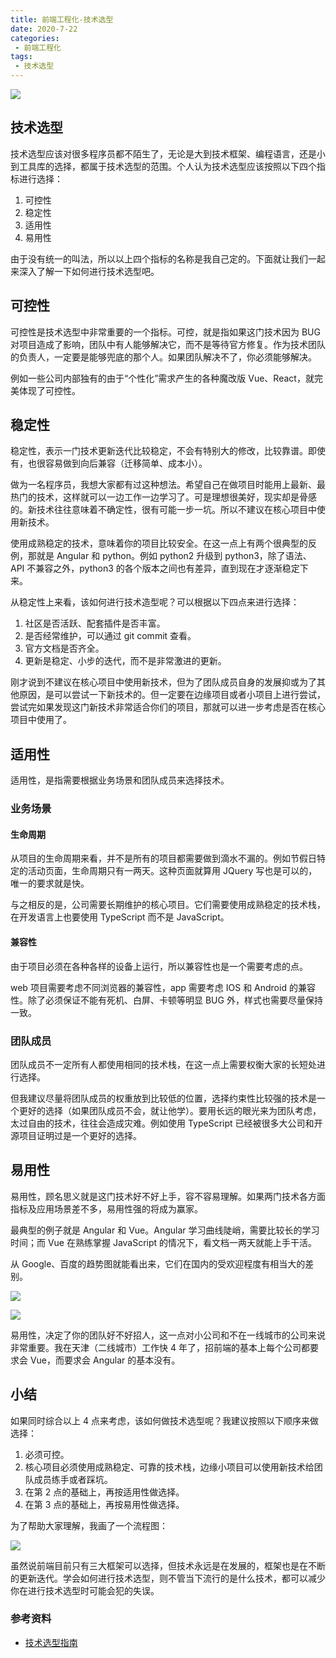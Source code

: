 ```yaml
---
title: 前端工程化-技术选型
date: 2020-7-22
categories:
 - 前端工程化
tags:
 - 技术选型
---
```

![](https://cdn.jsdelivr.net/gh/MaYaQ/super-duper-train/img/Uf323c2d0b4f14007b869c576f5064c112.jpeg)
<!-- more -->
## 技术选型
技术选型应该对很多程序员都不陌生了，无论是大到技术框架、编程语言，还是小到工具库的选择，都属于技术选型的范围。个人认为技术选型应该按照以下四个指标进行选择：
1. 可控性
2. 稳定性
3. 适用性
4. 易用性

由于没有统一的叫法，所以以上四个指标的名称是我自己定的。下面就让我们一起来深入了解一下如何进行技术选型吧。
## 可控性
可控性是技术选型中非常重要的一个指标。可控，就是指如果这门技术因为 BUG 对项目造成了影响，团队中有人能够解决它，而不是等待官方修复。作为技术团队的负责人，一定要是能够兜底的那个人。如果团队解决不了，你必须能够解决。

例如一些公司内部独有的由于“个性化”需求产生的各种魔改版 Vue、React，就完美体现了可控性。

## 稳定性
稳定性，表示一门技术更新迭代比较稳定，不会有特别大的修改，比较靠谱。即使有，也很容易做到向后兼容（迁移简单、成本小）。

做为一名程序员，我想大家都有过这种想法。希望自己在做项目时能用上最新、最热门的技术，这样就可以一边工作一边学习了。可是理想很美好，现实却是骨感的。新技术往往意味着不确定性，很有可能一步一坑。所以不建议在核心项目中使用新技术。

使用成熟稳定的技术，意味着你的项目比较安全。在这一点上有两个很典型的反例，那就是 Angular 和 python。例如 python2 升级到 python3，除了语法、API 不兼容之外，python3 的各个版本之间也有差异，直到现在才逐渐稳定下来。

从稳定性上来看，该如何进行技术造型呢？可以根据以下四点来进行选择：
1. 社区是否活跃、配套插件是否丰富。
2. 是否经常维护，可以通过 git commit 查看。
3. 官方文档是否齐全。
4. 更新是稳定、小步的迭代，而不是非常激进的更新。

刚才说到不建议在核心项目中使用新技术，但为了团队成员自身的发展抑或为了其他原因，是可以尝试一下新技术的。但一定要在边缘项目或者小项目上进行尝试，尝试完如果发现这门新技术非常适合你们的项目，那就可以进一步考虑是否在核心项目中使用了。

## 适用性
适用性，是指需要根据业务场景和团队成员来选择技术。

### 业务场景
#### 生命周期
从项目的生命周期来看，并不是所有的项目都需要做到滴水不漏的。例如节假日特定的活动页面，生命周期只有一两天。这种页面就算用 JQuery 写也是可以的，唯一的要求就是快。

与之相反的是，公司需要长期维护的核心项目。它们需要使用成熟稳定的技术栈，在开发语言上也要使用 TypeScript 而不是 JavaScript。

#### 兼容性
由于项目必须在各种各样的设备上运行，所以兼容性也是一个需要考虑的点。

web 项目需要考虑不同浏览器的兼容性，app 需要考虑 IOS 和 Android 的兼容性。除了必须保证不能有死机、白屏、卡顿等明显 BUG 外，样式也需要尽量保持一致。

### 团队成员
团队成员不一定所有人都使用相同的技术栈，在这一点上需要权衡大家的长短处进行选择。

但我建议尽量将团队成员的权重放到比较低的位置，选择约束性比较强的技术是一个更好的选择（如果团队成员不会，就让他学）。要用长远的眼光来为团队考虑，太过自由的技术，往往会造成灾难。例如使用 TypeScript 已经被很多大公司和开源项目证明过是一个更好的选择。

## 易用性
易用性，顾名思义就是这门技术好不好上手，容不容易理解。如果两门技术各方面指标及应用场景差不多，易用性强的将成为赢家。

最典型的例子就是 Angular 和 Vue。Angular 学习曲线陡峭，需要比较长的学习时间；而 Vue 在熟练掌握 JavaScript 的情况下，看文档一两天就能上手干活。

从 Google、百度的趋势图就能看出来，它们在国内的受欢迎程度有相当大的差别。

![](https://img-blog.csdnimg.cn/img_convert/530e8075b05ea95fc8d7df9e368c3d43.png)

![](https://img-blog.csdnimg.cn/img_convert/89078aff75b09342fb624caacde6f447.png)

易用性，决定了你的团队好不好招人，这一点对小公司和不在一线城市的公司来说非常重要。我在天津（二线城市）工作快 4 年了，招前端的基本上每个公司都要求会 Vue，而要求会 Angular 的基本没有。

## 小结
如果同时综合以上 4 点来考虑，该如何做技术选型呢？我建议按照以下顺序来做选择：
1. 必须可控。
2. 核心项目必须使用成熟稳定、可靠的技术栈，边缘小项目可以使用新技术给团队成员练手或者踩坑。
3. 在第 2 点的基础上，再按适用性做选择。
4. 在第 3 点的基础上，再按易用性做选择。

为了帮助大家理解，我画了一个流程图：

![](https://img-blog.csdnimg.cn/img_convert/78850c57f289ce23ba22851987099176.png)

虽然说前端目前只有三大框架可以选择，但技术永远是在发展的，框架也是在不断的更新迭代。学会如何进行技术选型，则不管当下流行的是什么技术，都可以减少你在进行技术选型时可能会犯的失误。

### 参考资料
* [技术选型指南](https://juejin.cn/post/6844903815846576136#heading-7)